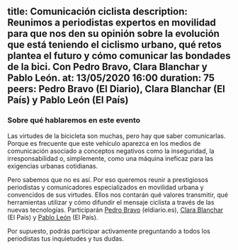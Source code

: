 title: Comunicación ciclista
description: Reunimos a periodistas expertos en movilidad para que nos den su opinión sobre la evolución que está teniendo el ciclismo urbano, qué retos plantea el futuro y cómo comunicar las bondades de la bici. Con Pedro Bravo, Clara Blanchar y Pablo León.
at: 13/05/2020 16:00
duration: 75
peers: Pedro Bravo (El Diario), Clara Blanchar (El País) y Pablo León (El País)
----
### Sobre qué hablaremos en este evento

Las virtudes de la bicicleta son muchas, pero hay que saber comunicarlas. Porque es frecuente que este vehículo aparezca en los medios de comunicación asociado a conceptos negativos como la inseguridad, la irresponsabilidad o, simplemente, como una máquina ineficaz para las exigencias urbanas cotidianas.

Pero sabemos que no es así. Por eso queremos reunir a prestigiosos periodistas y comunicadores especializados en movilidad urbana y convencidos de sus virtudes. Ellos nos contarán qué valores transmitir, qué herramientas utilizar y cómo difundir el mensaje ciclista a través de las nuevas tecnologías. Participarán [Pedro Bravo](https://twitter.com/pedrobravo) (eldiario.es), [Clara Blanchar](https://twitter.com/clarablanchar) (El País) y [Pablo León](https://twitter.com/pablo_lion) (El País).

Por supuesto, podrás participar activamente preguntando a todos los periodistas tus inquietudes y tus dudas.
